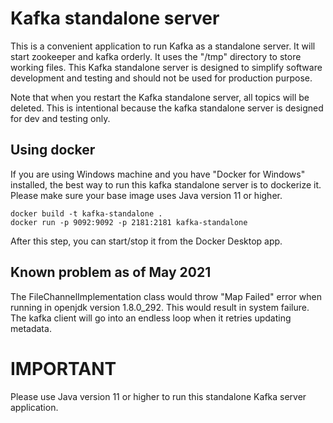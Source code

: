 # Kafka standalone server

This is a convenient application to run Kafka as a standalone server. It will start zookeeper and kafka orderly. 
It uses the "/tmp" directory to store working files. This Kafka standalone server is designed to simplify 
software development and testing and should not be used for production purpose.

Note that when you restart the Kafka standalone server, all topics will be deleted. This is intentional 
because the kafka standalone server is designed for dev and testing only.

## Using docker

If you are using Windows machine and you have "Docker for Windows" installed, the best way to run this 
kafka standalone server is to dockerize it. Please make sure your base image uses Java version 11 or higher.

```
docker build -t kafka-standalone .
docker run -p 9092:9092 -p 2181:2181 kafka-standalone
```

After this step, you can start/stop it from the Docker Desktop app.

## Known problem as of May 2021

The FileChannelImplementation class would throw "Map Failed" error when running in openjdk version 1.8.0_292.
This would result in system failure. The kafka client will go into an endless loop when it retries updating
metadata.

# IMPORTANT

Please use Java version 11 or higher to run this standalone Kafka server application.
